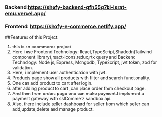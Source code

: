 ### Backend:https://shofy-backend-gfh55g7ki-israt-emu.vercel.app/

### Frontend: https://shofy-e-commerce.netlify.app/

##Features of this Project:

1. this is an ecommerce project
2. Here i use Frontend Technology: React,TypeScript,Shadcdn(Tailwind component library),react-icons,redux,rtk query and Backend Technology: Node js, Express, Mongodb, TypeScript, jwt token, zod for validation.
3. Here, i implement user authentication with jwt.
4. Products page show all products with filter and search functionality.
5. One can add product to cart after login.
6. after adding product to cart ,can place order from checkout page.
7. And then from orders page one can make payment.I implement a payment gateway with sslCommerz sandbox api.
8. Also, there include seller dashboard for seller from which seller can add,update,delete and manage product.
